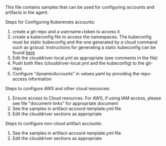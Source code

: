 This file contains samples that can be used for configuring accounts and artifacts in the agent.

Steps for Configuring Kuberenets accounts:
1. create a git-repo and a username+token to access it
2. create a kubeconfig file to access the namespaces. The kubeconfig must be static kubeconfig and the one generated by a cloud command such as gcloud.
   Instructions for generating a static kubeconfig can be found [here](https://docs.google.com/document/d/11TlDGyPVlLMbuXSDSMdTCc-wamSvDY-UnHiN2x7f0B8/edit?usp=sharing)
3. Edit the clouddriver-local.yml as appropriate (see comments in the file)
4. Push both files (clouddriver-local.yml and the kubeconfig) to the git-repo
5. Configure "dynamicAccounts" in values.yaml by providing the repo-access information


Steps to configure AWS and other cloud resources:
1. Ensure access to Cloud resources. For AWS, if using IAM access, please see file "document-links" for appropriate document 
2. See the samples in artifact-account-template.yml file
3. Edit the clouddriver sections as appropriate

Steps to configure non-cloud artifact accounts:
1. See the samples in artifact-account-template.yml file
2. Edit the clouddriver sections as appropriate

